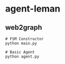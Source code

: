 # agent-leman

## web2graph
```shell
# FSM Constructor
python main.py

# Basic Agent
python agent.py
```